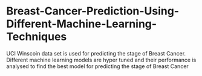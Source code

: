 # Breast-Cancer-Prediction-Using-Different-Machine-Learning-Techniques
UCI Winscoin data set is used for predicting the stage of Breast Cancer. Different machine learning models are hyper tuned and their performance is analysed to find the best model for predicting the stage of Breast Cancer
